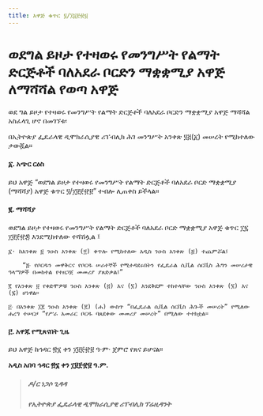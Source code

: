 ```yaml
---
title: አዋጅ ቁጥር ፶/፲፱፻፹፱
---
```


# ወደግል ይዞታ የተዛወሩ የመንግሥት የልማት ድርጅቶች ባለአደራ ቦርድን ማቋቋሚያ አዋጅ ለማሻሻል የወጣ አዋጅ

ወደ ግል ይዞታ የተዛወሩ የመንግሥት የልማት ድርጅቶች ባለአደራ ቦርድን ማቋቋሚያ አዋጅ ማሻሻል አስፈላጊ ሆኖ በመገኘቱ፡

በኢትዮጵያ ፌዴራላዊ ዲሞክራሲያዊ ሪፐብሊክ ሕገ መንግሥት አንቀጽ ፶፭(፩) መሠረት የሚከተለው ታውጇል።

#### ፩.  አጭር ርዕስ

ይህ አዋጅ “ወደግል ይዞታ የተዛወሩ የመንግሥት የልማት ድርጅቶች ባለአደራ ቦርድ ማቋቋሚያ (ማሻሻያ) አዋጅ ቁጥር ፶/፲፱፻፹፱” ተብሎ ሊጠቀስ ይችላል።

#### ፪. ማሻሻያ

ወደግል ይዞታ የተዛወሩ የመንግሥት የልማት ድርጅቶች ባለአደራ ቦርድ ማቋቋሚያ አዋጅ ቁጥር ፲፯ ፲፱፻፹፰ እንደሚከተለው ተሻሽሏል ፤

    ፩· ከአንቀጽ ፱ ንዑስ አንቀጽ (፬) ቀጥሎ የሚከተለው አዲስ ንዑስ አንቀጽ (፭) ተጨምሯል፤

        “፭‧ የቦርዱን መዋቅርና የቦርዱ ሠራተኞች የሚተዳደሩበትን የፌዴራል ሲቪል ሰርቪስ ሕግን መሠረታዊ ዓላማዎች በመከተል የተዘጋጀ መመሪያ ያጸድቃል፤”

    ፪ የአንቀጽ ፱ የቀድሞዎቹ ንዑስ አንቀጽ (፭) እና (፮) እንደቅደም ተከተላቸው ንዑስ አንቀጽ (፮) እና (፯) ሆነዋል።

    ፫‧ በአንቀጽ ፲፪ ንዑስ አንቀጽ (፪) (ሐ) ውስጥ “በፌዴራል ሲቪል ሰርቪስ ሕጐች መሠረት” የሚለው ሐረግ ተሠርዞ “የሥራ አመራር ቦርዱ ባጸደቀው መመሪያ መሠረት” በሚለው ተተክቷል።

#### ፫. አዋጁ የሚጸናበት ጊዜ

ይህ አዋጅ ከኅዳር ፳፮ ቀን ፲፱፻፹፱ ዓ·ም· ጀምሮ የጸና ይሆናል።

**አዲስ አበባ ኅዳር ፳፮ ቀን ፲፱፻፹፱ ዓ.ም.**

> ##### ዶ/ር ነጋሶ ጊዳዳ
>
> ##### የኢትዮጵያ ፌዴራላዊ ዲሞክራሲያዊ ሪፐብሊክ ፕሬዚዳንት